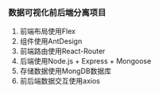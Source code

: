 ### 数据可视化前后端分离项目
1. 前端布局使用Flex
2. 组件使用AntDesign
3. 前端路由使用React-Router
4. 后端使用Node.js + Express + Mongoose
5. 存储数据使用MongDB数据库
6. 前后端数据交互使用axios